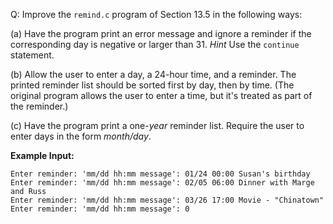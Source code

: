 Q: Improve the `remind.c` program of Section 13.5 in the following ways:

(a) Have the program print an error message and ignore a reminder if the
corresponding day is negative or larger than 31. <em>Hint</em> Use the
`continue` statement.

(b) Allow the user to enter a day, a 24-hour time, and a reminder. The printed
reminder list should be sorted first by day, then by time. (The original program
allows the user to enter a time, but it's treated as part of the reminder.)

(c) Have the program print a one-<em>year</em> reminder list. Require the user
to enter days in the form <em>month/day</em>.

**Example Input:**

```
Enter reminder: 'mm/dd hh:mm message': 01/24 00:00 Susan's birthday
Enter reminder: 'mm/dd hh:mm message': 02/05 06:00 Dinner with Marge and Russ
Enter reminder: 'mm/dd hh:mm message': 03/26 17:00 Movie - "Chinatown"
Enter reminder: 'mm/dd hh:mm message': 0
```
